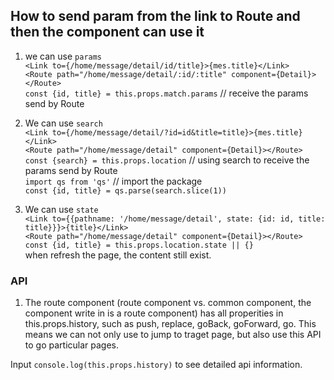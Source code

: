 ## How to send param from the link to Route and then the component can use it

1. we can use `params` <br>
    `<Link to={/home/message/detail/id/title}>{mes.title}</Link>` <br>
    `<Route path="/home/message/detail/:id/:title" component={Detail}></Route>`<br>
    `const {id, title} = this.props.match.params`  // receive the params send by Route <br>

2. We can use `search` <br>
    `<Link to={/home/message/detail/?id=id&title=title}>{mes.title}</Link>  ` <br>
    `<Route path="/home/message/detail" component={Detail}></Route>`<br>
    `const {search} = this.props.location`  // using search to receive the params send by Route <br>
    `import qs from 'qs'`  // import the package <br>
    `const {id, title} = qs.parse(search.slice(1))` <br>

3. We can use `state` <br>
    `<Link to={{pathname: '/home/message/detail', state: {id: id, title: title}}}>{title}</Link>` <br>
    `<Route path="/home/message/detail" component={Detail}></Route>`<br>
    `const {id, title} = this.props.location.state || {}` <br>
    when refresh the page, the content still exist.

### API 

1. The route component (route component vs. common component, the component write in <Route> is a route component) has all properities in this.props.history, such as push, replace, goBack, goForward, go. This means we can not only use <Link> to jump to traget page, but also use this API to go particular pages. 

Input `console.log(this.props.history)` to see detailed api information.


    



